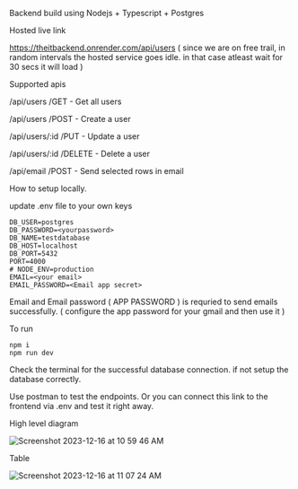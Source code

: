 Backend build using Nodejs + Typescript + Postgres

Hosted live link

https://theitbackend.onrender.com/api/users  ( since we are on free trail, in random intervals the hosted service goes idle. in that case atleast wait for 30 secs it will load ) 

Supported apis

/api/users /GET  -  Get all users

/api/users /POST  -  Create a user

/api/users/:id /PUT  -  Update a user

/api/users/:id /DELETE  - Delete a user

/api/email /POST  -  Send selected rows in email


How to setup locally.

update .env file to your own keys
```
DB_USER=postgres
DB_PASSWORD=<yourpassword>
DB_NAME=testdatabase
DB_HOST=localhost
DB_PORT=5432
PORT=4000
# NODE_ENV=production
EMAIL=<your email> 
EMAIL_PASSWORD=<Email app secret>
```

Email and Email password ( APP PASSWORD ) is requried to send emails successfully. ( configure the app password for your gmail and then use it )


To run

```
npm i
npm run dev
```


Check the terminal for the successful database connection. if not setup the database correctly.

Use postman to test the endpoints. Or you can connect this link to the frontend via .env and test it right away.



High level diagram


![Screenshot 2023-12-16 at 10 59 46 AM](https://github.com/venkateshwebdev/theitbackend/assets/105224564/cf435ce1-73c4-4aaa-bdb6-fc2ea463261d)


Table

![Screenshot 2023-12-16 at 11 07 24 AM](https://github.com/venkateshwebdev/theitbackend/assets/105224564/da35f8d9-7ce7-48a3-874d-c5326230c3ea)




